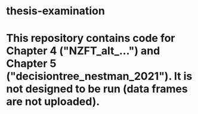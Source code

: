 # thesis-examination

# This repository contains code for Chapter 4 ("NZFT_alt_...") and Chapter 5 ("decisiontree_nestman_2021"). It is not designed to be run (data frames are not uploaded). 
